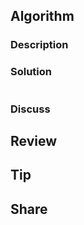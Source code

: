## Algorithm

[](https://leetcode.com/problems/remove-nth-node-from-end-of-list/)

### Description

### Solution

```java

```

### Discuss

## Review


## Tip


## Share
